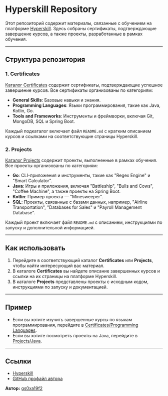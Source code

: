 # Hyperskill Repository

Этот репозиторий содержит материалы, связанные с обучением на платформе [Hyperskill](https://hyperskill.org). Здесь собраны сертификаты, подтверждающие завершение курсов, а также проекты, разработанные в рамках обучения.

---

## Структура репозитория

### 1. **Certificates**
[Каталог Certificates](./Certificates) содержит сертификаты, подтверждающие успешное завершение курсов. Все сертификаты организованы по категориям:
- **General Skills**: Базовые навыки и знания.
- **Programming Languages**: Языки программирования, такие как Java, Kotlin, Go.
- **Tools and Frameworks**: Инструменты и фреймворки, включая Git, MongoDB, SQL и Spring Boot.

Каждый подкаталог включает файл `README.md` с кратким описанием курсов и ссылками на соответствующие страницы Hyperskill.

### 2. **Projects**
[Каталог Projects](./Projects) содержит проекты, выполненные в рамках обучения. Все проекты организованы по категориям:
- **Go**: CLI-приложения и инструменты, такие как "Regex Engine" и "Smart Calculator".
- **Java**: Игры и приложения, включая "Battleship", "Bulls and Cows", "Coffee Machine", а также проекты на Spring Boot.
- **Kotlin**: Пример проекта — "Minesweeper".
- **SQL**: Проекты, связанные с базами данных, например, "Airline Transportation", "Databases for Sales" и "Payroll Management Database".

Каждый проект включает файл `README.md` с описанием, инструкциями по запуску и дополнительной информацией.

---

## Как использовать

1. Перейдите в соответствующий каталог **Certificates** или **Projects**, чтобы найти интересующий вас материал.
2. В каталоге **Certificates** вы найдете описание завершенных курсов и ссылки на их страницы на платформе Hyperskill.
3. В каталоге **Projects** представлены проекты с исходным кодом, инструкциями по запуску и документацией.

---

## Пример

- Если вы хотите изучить завершенные курсы по языкам программирования, перейдите в [Certificates/Programming Languages](./Certificates/Programming%20Languages).
- Если вы хотите посмотреть проекты на Java, перейдите в [Projects/Java](./Projects/Java).

---

## Ссылки

- [Hyperskill](https://hyperskill.org)
- [GitHub профайл автора](https://github.com/gs0xa19f2)

**Автор:** [gs0xa19f2](https://github.com/gs0xa19f2)
